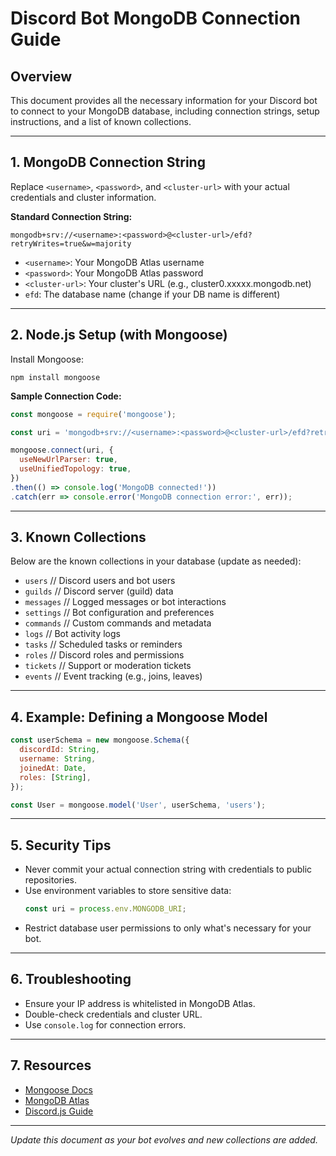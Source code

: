 # Discord Bot MongoDB Connection Guide

## Overview
This document provides all the necessary information for your Discord bot to connect to your MongoDB database, including connection strings, setup instructions, and a list of known collections.

---

## 1. MongoDB Connection String

Replace `<username>`, `<password>`, and `<cluster-url>` with your actual credentials and cluster information.

**Standard Connection String:**
```
mongodb+srv://<username>:<password>@<cluster-url>/efd?retryWrites=true&w=majority
```

- `<username>`: Your MongoDB Atlas username
- `<password>`: Your MongoDB Atlas password
- `<cluster-url>`: Your cluster's URL (e.g., cluster0.xxxxx.mongodb.net)
- `efd`: The database name (change if your DB name is different)

---

## 2. Node.js Setup (with Mongoose)

Install Mongoose:
```
npm install mongoose
```

**Sample Connection Code:**
```js
const mongoose = require('mongoose');

const uri = 'mongodb+srv://<username>:<password>@<cluster-url>/efd?retryWrites=true&w=majority';

mongoose.connect(uri, {
  useNewUrlParser: true,
  useUnifiedTopology: true,
})
.then(() => console.log('MongoDB connected!'))
.catch(err => console.error('MongoDB connection error:', err));
```

---

## 3. Known Collections

Below are the known collections in your database (update as needed):

- `users`            // Discord users and bot users
- `guilds`           // Discord server (guild) data
- `messages`         // Logged messages or bot interactions
- `settings`         // Bot configuration and preferences
- `commands`         // Custom commands and metadata
- `logs`             // Bot activity logs
- `tasks`            // Scheduled tasks or reminders
- `roles`            // Discord roles and permissions
- `tickets`          // Support or moderation tickets
- `events`           // Event tracking (e.g., joins, leaves)

---

## 4. Example: Defining a Mongoose Model

```js
const userSchema = new mongoose.Schema({
  discordId: String,
  username: String,
  joinedAt: Date,
  roles: [String],
});

const User = mongoose.model('User', userSchema, 'users');
```

---

## 5. Security Tips
- Never commit your actual connection string with credentials to public repositories.
- Use environment variables to store sensitive data:
  ```js
  const uri = process.env.MONGODB_URI;
  ```
- Restrict database user permissions to only what's necessary for your bot.

---

## 6. Troubleshooting
- Ensure your IP address is whitelisted in MongoDB Atlas.
- Double-check credentials and cluster URL.
- Use `console.log` for connection errors.

---

## 7. Resources
- [Mongoose Docs](https://mongoosejs.com/docs/)
- [MongoDB Atlas](https://www.mongodb.com/cloud/atlas)
- [Discord.js Guide](https://discordjs.guide/)

---

*Update this document as your bot evolves and new collections are added.*
